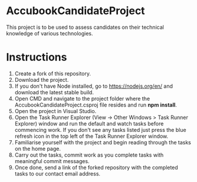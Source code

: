 # AccubookCandidateProject
This project is to be used to assess candidates on their technical knowledge of various technologies.

# Instructions
1. Create a fork of this repository.
2. Download the project.
3. If you don't have Node installed, go to https://nodejs.org/en/ and download the latest stable build.
4. Open CMD and navigate to the project folder where the AccubookCandidateProject.csproj file resides and run **npm install**.
5. Open the project in Visual Studio.
6. Open the Task Runner Explorer (View -> Other Windows > Task Runner Explorer) window and run the default and watch tasks before commencing work. If you don't see any tasks listed just press the blue refresh icon in the top left of the Task Runner Explorer window.
7. Familiarise yourself with the project and begin reading through the tasks on the home page.
8. Carry out the tasks, commit work as you complete tasks with meaningful commit messages.
9. Once done, send a link of the forked repository with the completed tasks to our contact email address.
